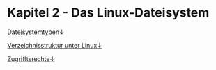 # Kapitel 2 - Das Linux-Dateisystem

[Dateisystemtypen↓](linux-dateisystemtypen.md#dateisystemtypen)

[Verzeichnisstruktur unter Linux↓](dateibaumstruktur/)

[Zugrifftsrechte↓](zugriffsrechte.md)

